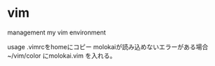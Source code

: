 # vim
management my vim environment

usage
.vimrcをhomeにコピー
molokaiが読み込めないエラーがある場合
~/vim/color
にmolokai.vim
を入れる。
